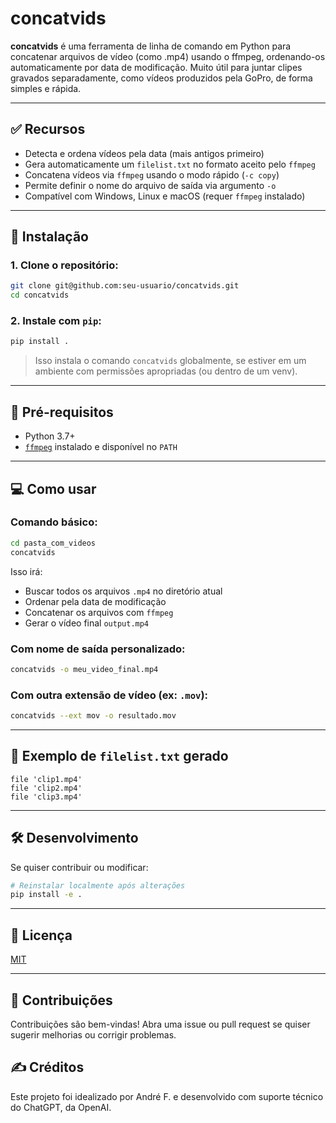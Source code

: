 # concatvids

**concatvids** é uma ferramenta de linha de comando em Python para concatenar arquivos de vídeo (como .mp4) usando o ffmpeg, ordenando-os automaticamente por data de modificação. Muito útil para juntar clipes gravados separadamente, como vídeos produzidos pela GoPro, de forma simples e rápida.

---

## ✅ Recursos

- Detecta e ordena vídeos pela data (mais antigos primeiro)
- Gera automaticamente um `filelist.txt` no formato aceito pelo `ffmpeg`
- Concatena vídeos via `ffmpeg` usando o modo rápido (`-c copy`)
- Permite definir o nome do arquivo de saída via argumento `-o`
- Compatível com Windows, Linux e macOS (requer `ffmpeg` instalado)

---

## 🚀 Instalação

### 1. Clone o repositório:

```bash
git clone git@github.com:seu-usuario/concatvids.git
cd concatvids
````

### 2. Instale com `pip`:

```bash
pip install .
```

> Isso instala o comando `concatvids` globalmente, se estiver em um ambiente com permissões apropriadas (ou dentro de um venv).

---

## 🧪 Pré-requisitos

* Python 3.7+
* [`ffmpeg`](https://ffmpeg.org/download.html) instalado e disponível no `PATH`

---

## 💻 Como usar

### Comando básico:

```bash
cd pasta_com_videos
concatvids
```

Isso irá:

* Buscar todos os arquivos `.mp4` no diretório atual
* Ordenar pela data de modificação
* Concatenar os arquivos com `ffmpeg`
* Gerar o vídeo final `output.mp4`

### Com nome de saída personalizado:

```bash
concatvids -o meu_video_final.mp4
```

### Com outra extensão de vídeo (ex: `.mov`):

```bash
concatvids --ext mov -o resultado.mov
```

---

## 📝 Exemplo de `filelist.txt` gerado

```text
file 'clip1.mp4'
file 'clip2.mp4'
file 'clip3.mp4'
```

---

## 🛠 Desenvolvimento

Se quiser contribuir ou modificar:

```bash
# Reinstalar localmente após alterações
pip install -e .
```

---

## 📄 Licença

[MIT](LICENSE)

---

## 🤝 Contribuições

Contribuições são bem-vindas! Abra uma issue ou pull request se quiser sugerir melhorias ou corrigir problemas.

## ✍️ Créditos
Este projeto foi idealizado por André F. e desenvolvido com suporte técnico do ChatGPT, da OpenAI.
